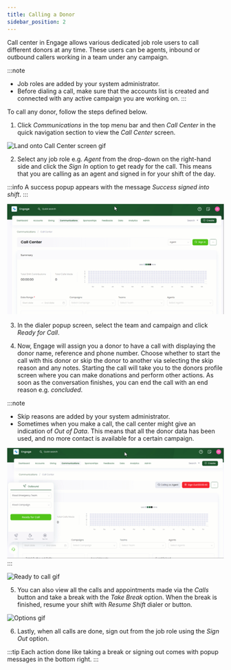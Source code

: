 ```yaml
---
title: Calling a Donor
sidebar_position: 2
---  
```


Call center in Engage allows various dedicated job role users to call different donors at any time. These users can be agents, inbound or outbound callers working in a team under any campaign.

:::note
- Job roles are added by your system administrator.
- Before dialing a call, make sure that the accounts list is created and connected with any active campaign you are working on.
:::

To call any donor, follow the steps defined below.

1. Click *Communications* in the top menu bar and then *Call Center* in the quick navigation section to view the *Call Center* screen.

![Land onto Call Center screen gif](./land-onto-callcenter-screen.gif)

2. Select any job role e.g. *Agent* from the drop-down on the right-hand side and click the *Sign In* option to get ready for the call. This means that you are calling as an agent and signed in for your shift of the day.

:::info
A success popup appears with the message *Success signed into shift*.
:::

![Sign In as Agent gif](./signin-as-agent.gif)

3. In the dialer popup screen, select the team and campaign and click *Ready for Call*. 

4. Now, Engage will assign you a donor to have a call with displaying the donor name, reference and phone number. Choose whether to start the call with this donor or skip the donor to another via selecting the skip reason and any notes. Starting the call will take you to the donors profile screen where you can make donations and perform other actions. As soon as the conversation finishes, you can end the call with an end reason e.g. *concluded*.

:::note
- Skip reasons are added by your system administrator.
- Sometimes when you make a call, the call center might give an indication of *Out of Data*. This means that all the donor data has been used, and no more contact is available for a certain campaign.

![Out of Data](./out-of-data.gif)
:::

![Ready to call gif](./ready-for-call.gif)

5. You can also view all the calls and appointments made via the *Calls* button and take a break with the *Take Break* option. When the break is finished, resume your shift with *Resume Shift* dialer or button.

![Options gif](./options-gif.gif)

6. Lastly, when all calls are done, sign out from the job role using the *Sign Out* option.

:::tip
Each action done like taking a break or signing out comes with popup messages in the bottom right. 
:::
